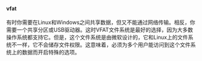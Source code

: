 #### vfat

有时你需要在Linux和Windows之间共享数据，但又不能通过网络传输。相反，你需要一个共享分区或USB驱动器。这时VFAT文件系统是最好的选择，因为大多数操作系统都支持它。但是，这个文件系统是由微软设计的，它和Linux上的文件系统不一样，它不会储存文件权限。这意味着，必须为多个用户能访问到这个文件系统上的数据而开启特殊的选项。

